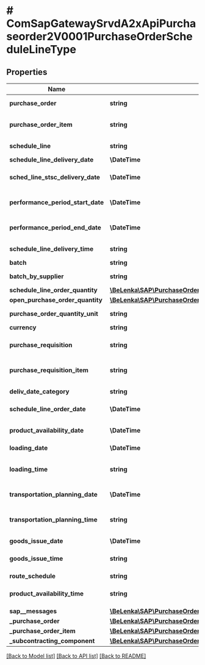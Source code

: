 # # ComSapGatewaySrvdA2xApiPurchaseorder2V0001PurchaseOrderScheduleLineType

## Properties

Name | Type | Description | Notes
------------ | ------------- | ------------- | -------------
**purchase_order** | **string** | Purchasing Document Number | [optional]
**purchase_order_item** | **string** | Item Number of Purchasing Document | [optional]
**schedule_line** | **string** | Delivery Schedule Line Counter | [optional]
**schedule_line_delivery_date** | **\DateTime** | Item Delivery Date | [optional]
**sched_line_stsc_delivery_date** | **\DateTime** | Statistics-Relevant Delivery Date | [optional]
**performance_period_start_date** | **\DateTime** | Start Date for Period of Performance | [optional]
**performance_period_end_date** | **\DateTime** | End Date for Period of Performance | [optional]
**schedule_line_delivery_time** | **string** | Delivery Date Time-Spot | [optional]
**batch** | **string** | Batch Number | [optional]
**batch_by_supplier** | **string** | Supplier Batch Number | [optional]
**schedule_line_order_quantity** | [**\BeLenka\SAP\PurchaseOrder\Model\ScheduledQuantity**](ScheduledQuantity.md) |  | [optional]
**open_purchase_order_quantity** | [**\BeLenka\SAP\PurchaseOrder\Model\ComSapGatewaySrvdA2xApiPurchaseorder2V0001PurchaseOrderScheduleLineTypeOpenPurchaseOrderQuantity**](ComSapGatewaySrvdA2xApiPurchaseorder2V0001PurchaseOrderScheduleLineTypeOpenPurchaseOrderQuantity.md) |  | [optional]
**purchase_order_quantity_unit** | **string** | Purchase Order Unit of Measure | [optional]
**currency** | **string** | Currency Key | [optional]
**purchase_requisition** | **string** | Purchase Requisition Number | [optional]
**purchase_requisition_item** | **string** | Item Number of Purchase Requisition | [optional]
**deliv_date_category** | **string** | Category of delivery date | [optional]
**schedule_line_order_date** | **\DateTime** | Order date of schedule line | [optional]
**product_availability_date** | **\DateTime** | Material Staging/Availability Date | [optional]
**loading_date** | **\DateTime** |  | [optional]
**loading_time** | **string** | Loading Time (Local Time Relating to a Shipping Point) | [optional]
**transportation_planning_date** | **\DateTime** | Transportation Planning Date | [optional]
**transportation_planning_time** | **string** | Transp. Planning Time (Local, Relating to a Shipping Point) | [optional]
**goods_issue_date** | **\DateTime** |  | [optional]
**goods_issue_time** | **string** | Time of Goods Issue (Local, Relating to a Plant) | [optional]
**route_schedule** | **string** |  | [optional]
**product_availability_time** | **string** | Material Staging Time (Local, Relating to a Plant) | [optional]
**sap__messages** | [**\BeLenka\SAP\PurchaseOrder\Model\ComSapGatewaySrvdA2xApiPurchaseorder2V0001SAPMessage[]**](ComSapGatewaySrvdA2xApiPurchaseorder2V0001SAPMessage.md) |  | [optional]
**_purchase_order** | [**\BeLenka\SAP\PurchaseOrder\Model\ComSapGatewaySrvdA2xApiPurchaseorder2V0001PurchaseOrderType**](ComSapGatewaySrvdA2xApiPurchaseorder2V0001PurchaseOrderType.md) |  | [optional]
**_purchase_order_item** | [**\BeLenka\SAP\PurchaseOrder\Model\ComSapGatewaySrvdA2xApiPurchaseorder2V0001PurchaseOrderItemType**](ComSapGatewaySrvdA2xApiPurchaseorder2V0001PurchaseOrderItemType.md) |  | [optional]
**_subcontracting_component** | [**\BeLenka\SAP\PurchaseOrder\Model\ComSapGatewaySrvdA2xApiPurchaseorder2V0001POSubcontractingComponentType[]**](ComSapGatewaySrvdA2xApiPurchaseorder2V0001POSubcontractingComponentType.md) |  | [optional]

[[Back to Model list]](../../README.md#models) [[Back to API list]](../../README.md#endpoints) [[Back to README]](../../README.md)
